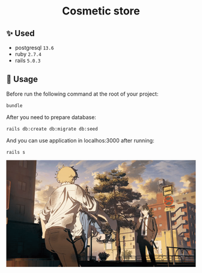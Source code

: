 <h1 align="center">Cosmetic store</h1>

## ✨ Used

* postgresql `13.6`
* ruby `2.7.4`
* rails `5.0.3`

## 🚀 Usage

Before run the following command at the root of your project:

```sh
bundle
```

After you need to prepare database:

```sh
rails db:create db:migrate db:seed
```

And you can use application in localhos:3000 after running:

```sh
rails s
```

![](https://github.com/akehima/cosmetic-store/blob/main/dance.gif)
